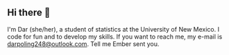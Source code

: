 ## Hi there 👋

I'm Dar (she/her), a student of statistics at the University of New Mexico. I code for fun and to develop my skills. If you want to reach me, my e-mail is darpoling248@outlook.com. Tell me Ember sent you. 

<!--
**ElectricDawg/electricdawg** is a ✨ _special_ ✨ repository because its `README.md` (this file) appears on your GitHub profile.

Here are some ideas to get you started:

- 🔭 I’m currently working on ...
- 🌱 I’m currently learning ...
- 👯 I’m looking to collaborate on ...
- 🤔 I’m looking for help with ...
- 💬 Ask me about ...
- 📫 How to reach me: ...
- 😄 Pronouns: ...
- ⚡ Fun fact: ...
-->
